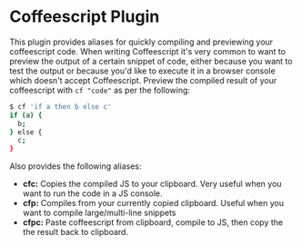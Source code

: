 # Coffeescript Plugin
This plugin provides aliases for quickly compiling and previewing your
coffeescript code.
When writing Coffeescript it's very common to want to preview the output of a
certain snippet of code, either because you want to test the output or because
you'd like to execute it in a browser console which doesn't accept Coffeescript.
Preview the compiled result of your coffeescript with `cf "code"` as per the
following:
```zsh
$ cf 'if a then b else c'
if (a) {
  b;
} else {
  c;
}
```
Also provides the following aliases:
* **cfc:** Copies the compiled JS to your clipboard. Very useful when you want
           to run the code in a JS console.
* **cfp:** Compiles from your currently copied clipboard. Useful when you want
           to compile large/multi-line snippets
* **cfpc:** Paste coffeescript from clipboard, compile to JS, then copy the
            the result back to clipboard.
